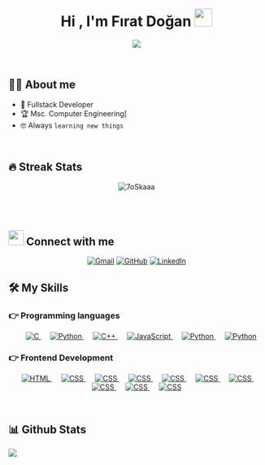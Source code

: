 <h1 align="center">Hi , I'm Fırat Doğan <img src="https://media.giphy.com/media/hvRJCLFzcasrR4ia7z/giphy.gif" width="35"></h1>
<p align="center">
  <a href="https://github.com/DenverCoder1/readme-typing-svg"><img src="https://readme-typing-svg.herokuapp.com?color=%2336BCF7&lines=Fullstack+Developer;Computer+Enginering+Master+Student;React%2C+React+Native;Node.js+(Express.js))](https://git.io/typing-svg"></a>
</p>


<br>




## :sassy_man:  About me
- :school: Fullstack Developer
- :trophy: Msc. Computer Engineering[
- :nerd_face: Always `learning new things`

<br>

## 🔥 Streak Stats
<p align="center"><img src="https://github-readme-streak-stats.herokuapp.com/?user=ledmago&theme=algolia" alt="7oSkaaa" /></p>

<br>
<br>



## <img src="https://media.giphy.com/media/iY8CRBdQXODJSCERIr/giphy.gif" width="30px"> Connect with me
<p align="center">
	<a href="mailto:firatdogan0@gmail.com"><img img src="https://img.shields.io/badge/gmail-%23EA4335.svg?style=plastic&logo=gmail&logoColor=white" alt="Gmail"/></a>
	<a href="https://github.com/ledmago"><img src="https://img.shields.io/badge/github-%23181717.svg?style=plastic&logo=github&logoColor=white" alt="GitHub"/></a>
	<a href="https://www.linkedin.com/in/firat-dogan/"><img src="https://img.shields.io/badge/linkedin-%230A66C2.svg?style=plastic&logo=linkedin&logoColor=white" alt="LinkedIn"/></a>
</p>




## 🛠️ My Skills

### 👉 Programming languages

<p align="center"> 
  &emsp; 
  <a href="https://www.cprogramming.com/" target="_blank"> 
    <img alt="C" src="https://img.shields.io/badge/C++%20-%232370ED.svg?style=plastic&logo=c&logoColor=white">
  </a> 
  &emsp;
   <a href="https://www.python.org" target="_blank">
    <img alt="Python" src="https://img.shields.io/badge/Typescript%20-%2314354C.svg?style=plastic&logo=typescript&logoColor=white">
  </a>
  &emsp;
  <a href="https://www.w3schools.com/cpp/" target="_blank"> 
    <img alt="C++" src="https://img.shields.io/badge/C Sharp%20-%2300599C.svg?style=plastic&logo=c%2B%2B&logoColor=white">
  </a> 
  &emsp;
  <a href="https://developer.mozilla.org/en-US/docs/Web/JavaScript" target="_blank"> 
     <img alt="JavaScript" src="https://img.shields.io/badge/JavaScript%20-%23F7DF1E.svg?style=plastic&logo=javascript&logoColor=black">
   </a>
  &emsp;
 <a href="https://www.python.org" target="_blank">
    <img alt="Python" src="https://img.shields.io/badge/PHP%20-%2314354C.svg?style=plastic&logo=php&logoColor=white">
  </a>
  &emsp;
   <a href="https://www.python.org" target="_blank">
    <img alt="Python" src="https://img.shields.io/badge/Python%20-%2314354C.svg?style=plastic&logo=python&logoColor=white">
  </a>
</p>

### 👉 Frontend Development
<p align="center"> 
  &emsp; 
  <a href="https://www.w3.org/html/" target="_blank"> 
   <img alt="HTML" src="https://img.shields.io/badge/HTML5%20-%23E34F26.svg?style=plastic&logo=html5&logoColor=white">
  </a>   
  &emsp;
  <a href="https://www.w3schools.com/css/" target="_blank">
    <img alt="CSS" src="https://img.shields.io/badge/CSS%20-%231572B6.svg?style=plastic&logo=css3&logoColor=white">
  </a> 
  &emsp;
  <a href="https://www.w3schools.com/react/" target="_blank">
    <img alt="CSS" src="https://img.shields.io/badge/React%20-%231572B6.svg?style=plastic&logo=react&logoColor=white">
  </a> 
  &emsp;
  <a href="https://www.w3schools.com/css/" target="_blank">
    <img alt="CSS" src="https://img.shields.io/badge/React%20Native-%231572B6.svg?style=plastic&logo=react&logoColor=white">
  </a> 
 &emsp;
  <a href="https://www.w3schools.com/css/" target="_blank">
    <img alt="CSS" src="https://img.shields.io/badge/.NET%20MVC-%231572B6.svg?style=plastic&logo=net&logoColor=white">
  </a>
&emsp;
  <a href="https://www.w3schools.com/css/" target="_blank">
    <img alt="CSS" src="https://img.shields.io/badge/Redis-%231572B6.svg?style=plastic&logo=redis&logoColor=white">
  </a> 	
&emsp;
  <a href="https://www.w3schools.com/css/" target="_blank">
    <img alt="CSS" src="https://img.shields.io/badge/MongoDb-%231572B6.svg?style=plastic&logo=mongodb&logoColor=white">
  </a> 
&emsp;
  <a href="https://www.w3schools.com/css/" target="_blank">
    <img alt="CSS" src="https://img.shields.io/badge/ExpressJs-%231572B6.svg?style=plastic&logo=express&logoColor=white">
  </a> 	
&emsp;
  <a href="https://www.w3schools.com/css/" target="_blank">
    <img alt="CSS" src="https://img.shields.io/badge/SQL-%231572B6.svg?style=plastic&logo=sql&logoColor=white">
  </a> 
&emsp;
  <a href="https://www.w3schools.com/css/" target="_blank">
    <img alt="CSS" src="https://img.shields.io/badge/Redis-%231572B6.svg?style=plastic&logo=redis&logoColor=white">
  </a> 
</p>

<br/>

## 📊 Github Stats


<img src="https://github-readme-stats.vercel.app/api/top-langs?username=ledmago&amp;langs_count=10&amp;show_icons=true&amp;locale=en&amp;layout=compact&amp;theme=algolia" style="max-width: 100%;"></a>
